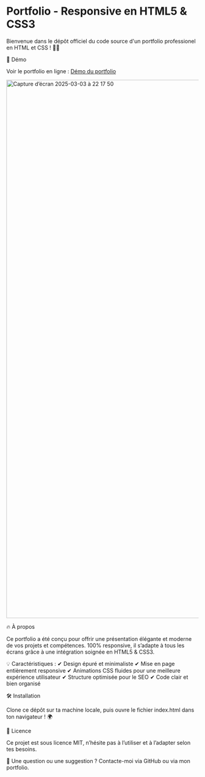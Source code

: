 # Portfolio - Responsive en HTML5 & CSS3

Bienvenue dans le dépôt officiel du code source d'un portfolio professionel en HTML et CSS ! 🎨🚀

🚀 Démo

Voir le portfolio en ligne : [Démo du portfolio](https://portfolio.crea-troyes.fr)


<img width="1411" alt="Capture d’écran 2025-03-03 à 22 17 50" src="https://github.com/user-attachments/assets/c8ee5f8b-66fb-4212-8c5b-20dc7c3ca207" />


🔥 À propos

Ce portfolio a été conçu pour offrir une présentation élégante et moderne de vos projets et compétences. 
100% responsive, il s’adapte à tous les écrans grâce à une intégration soignée en HTML5 & CSS3.

💡 Caractéristiques :
✔ Design épuré et minimaliste
✔ Mise en page entièrement responsive
✔ Animations CSS fluides pour une meilleure expérience utilisateur
✔ Structure optimisée pour le SEO
✔ Code clair et bien organisé


🛠 Installation

Clone ce dépôt sur ta machine locale, puis ouvre le fichier index.html dans ton navigateur ! 🌍

📜 Licence

Ce projet est sous licence MIT, n’hésite pas à l’utiliser et à l’adapter selon tes besoins.

📩 Une question ou une suggestion ? Contacte-moi via GitHub ou via mon portfolio.
